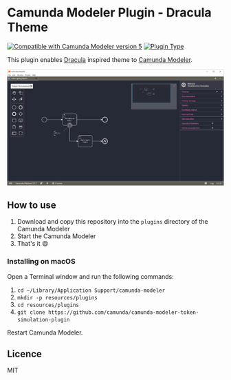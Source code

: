 # Camunda Modeler Plugin - Dracula Theme

 [![Compatible with Camunda Modeler version 5](https://img.shields.io/badge/Modeler_Version-5.0.0+-blue.svg)](#) [![Plugin Type](https://img.shields.io/badge/Plugin_Type-Styles-orange.svg)](#)

This plugin enables [Dracula](https://draculatheme.com/) inspired theme to [Camunda Modeler](https://github.com/camunda/camunda-modeler).

![Screenshot](docs/screenshot.png)

## How to use

1. Download and copy this repository into the `plugins` directory of the Camunda Modeler
2. Start the Camunda Modeler
3. That's it :smile:

### Installing on macOS

Open a Terminal window and run the following commands:

1. `cd ~/Library/Application Support/camunda-modeler`
2. `mkdir -p resources/plugins`
3. `cd resources/plugins`
4. `git clone https://github.com/camunda/camunda-modeler-token-simulation-plugin`

Restart Camunda Modeler.

## Licence

MIT
